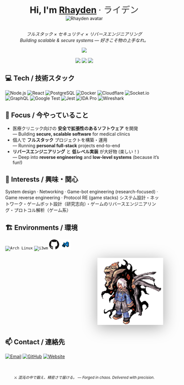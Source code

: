 <div align="center">
  <h1 style="margin:0;padding:0;">
    Hi, I'm <a href="https://www.arkansoftware.com">Rhayden</a>
    <span style="font-weight:400;opacity:.85"> · ライデン</span>
  </h1>
  <img src="anakin.gif" width="200" alt="Rhayden avatar" />
  <br><br>

  <em>フルスタック × セキュリティ × リバースエンジニアリング<br/>
  Building scalable & secure systems — 好きこそ物の上手なれ。</em>

  <p>
    <a href="https://github.com/MarcoRhayden">
      <img src="https://readme-typing-svg.herokuapp.com/?lines=Full-stack%20Engineer%20%7C%20Security%20Enthusiast;Reverse%20Engineering%20%E2%9A%99%EF%B8%8F;Low-level%20systems%20%F0%9F%92%BB;Always%20learning%20%E5%AD%A6%E7%BF%92&font=Fira%20Code&center=true&width=640&height=42&color=ff77aa&vCenter=true&size=22">
    </a>
  </p>

  <p>
    <img src="https://img.shields.io/badge/C%2B%2B20-5B8DEF?logo=c%2B%2B&logoColor=fff&label=Language&labelColor=1b1f24">
    <img src="https://img.shields.io/badge/TypeScript-3178C6?logo=typescript&logoColor=fff&label=Language&labelColor=1b1f24">
    <img src="https://img.shields.io/badge/Boost.Asio-6a5acd?logo=boost&logoColor=fff&label=Network&labelColor=1b1f24">
  </p>
</div>

## 💻 Tech / 技術スタック
![Node.js](https://img.shields.io/badge/Node.js-339933?logo=node.js&logoColor=white)
![React](https://img.shields.io/badge/React-61DAFB?logo=react&logoColor=000)
![PostgreSQL](https://img.shields.io/badge/PostgreSQL-4169E1?logo=postgresql&logoColor=white)
![Docker](https://img.shields.io/badge/Docker-2496ED?logo=docker&logoColor=white)
![Cloudflare](https://img.shields.io/badge/Cloudflare-F38020?logo=cloudflare&logoColor=white)
![Socket.io](https://img.shields.io/badge/Socket.io-010101?logo=socket.io&logoColor=white)
![GraphQL](https://img.shields.io/badge/GraphQL-E10098?logo=graphql&logoColor=white)
![Google Test](https://img.shields.io/badge/Google%20Test-4285F4?logo=generic&logoColor=white)
![Jest](https://img.shields.io/badge/Jest-C21325?logo=jest&logoColor=white)
![IDA Pro](https://img.shields.io/badge/IDA_Pro-3B3B3B?logo=generic&logoColor=white)
![Wireshark](https://img.shields.io/badge/Wireshark-1679A7?logo=wireshark&logoColor=white)

## 🚀 Focus / 今やっていること
- 医療クリニック向けの **安全で拡張性のあるソフトウェア** を開発  
  — Building **secure, scalable software** for medical clinics
- 個人で **フルスタック** プロジェクトを構築・運用  
  — Running **personal full-stack** projects end-to-end
- **リバースエンジニアリング** と **低レベル実装** が大好物 (楽しい！)  
  — Deep into **reverse engineering** and **low-level systems** (because it’s fun!)

## 🔭 Interests / 興味・関心
System design · Networking · Game-bot engineering (research-focused) · Game reverse engineering · Protocol RE (game stacks)
システム設計・ネットワーク・ゲームボット設計（研究志向）・ゲームのリバースエンジニアリング・プロトコル解析（ゲーム系）

## 🏗️ Environments / 環境
<code><img alt="Arch Linux" title="Arch Linux" src="https://github.com/cheesits456/cheesits456/raw/master/icons/arch.png" height="32"></code>
<code><img alt="i3wm" title="i3wm" src="https://github.com/i3/i3/blob/next/docs/logo-30.png" height="32"></code>
<code><img alt="GitHub" title="GitHub" src="https://raw.githubusercontent.com/github/explore/78df643247d429f6cc873026c0622819ad797942/topics/github/github.png" height="32"></code>
<code><img alt="VS Code" title="VS Code" src="https://github.com/vscode-icons/vscode-icons/blob/master/images/logo.png" height="32"></code>

<img
  src="kiel.gif"
  width="210"
  align="right"
  alt="Kiel"
  style="margin:8px 0 8px 24px; filter: drop-shadow(0 8px 24px rgba(0,0,0,.35));"
/>

<br clear="both" />

## 📫 Contact / 連絡先
[![Email](https://img.shields.io/badge/Email-Rhayden%40arkansoftware.com-ff3860?logo=gmail&logoColor=fff&labelColor=1b1f24)](mailto:Rhayden@arkansoftware.com)
[![GitHub](https://img.shields.io/badge/GitHub-@MarcoRhayden-24292e?logo=github&logoColor=fff&labelColor=1b1f24)](https://github.com/MarcoRhayden)
[![Website](https://img.shields.io/badge/-arkansoftware.com-1b1f24?logo=googlechrome&logoColor=white&labelColor=1b1f24)](https://www.arkansoftware.com)

<br clear="both"/>

<p align="center">
  <sub>
    ⚔ <i>混沌の中で鍛え、精密さで届ける。</i> — <i>Forged in chaos. Delivered with precision.</i>
  </sub>
</p>
